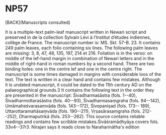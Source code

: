 # NP57

<!-- Back to ManuscriptsConsulted.md -->

[BACK](Manuscripts consulted)

It is a multiple-text palm-leaf manuscript written in
Newari script and preserved in de la collection Sylvain
Lévi à l’Institut d’études indiennes, collège de
France. The manuscript number is: MS. Skt. 57-B. 23. It
contains 249 palm leaves, each folio containing six
lines. The following palm leaves are missing: 3, 8, 47,
48, 135, 197, 214 et 216. Foliation is in the verso: on
middle of the lef-hand margin in combination of Newari
letters and in the middle of right-hand in roman numbers
by a second hand. There are two binding holes: one in the
centre lef and one in the centre right. The manuscript is
some times damaged in margins with considerable loos of
the text. The text is written in a clear hand and contains
few mistakes.  Although it is undated manuscript, it could
be dated to the 11th century AD on the palaeographical
grounds.3 It contains the following text in the order they
are presented in the manuscript: Śivadharmaśāstra
(fols.  1--40), Śivadharmottaraśāstra (fols.
40--93), Śivadharmasaṃgraha (fols.  94--142),
Umāmaheśvarasaṃvāda (fols.  143--172), Śivopaniṣad
(fols.  173-- 189), Uttarottaramahāsaṃvāda (fols.
190--211), Vṛṣasārasaṃgraha (fols. 212--252),
Dharmaputrikā (fols.  253--262).  This source
contains reliable readings and contains few scribble
mistakes.Śivāśramādhyāya covers fols.  33v4--37r3.
Nirajan says it reads close to Naraharinātha's edition

